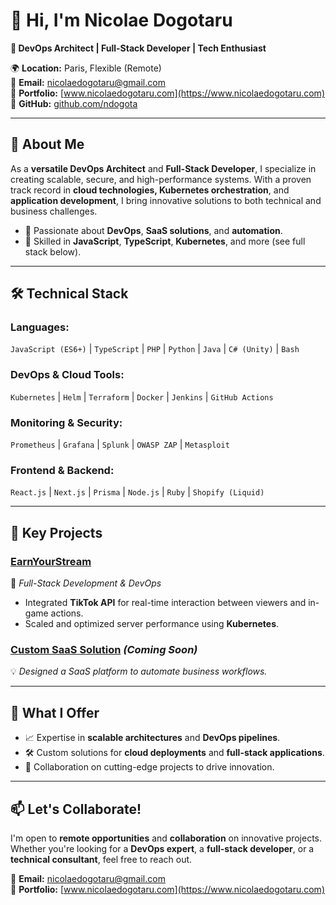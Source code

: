 # 👋 Hi, I'm **Nicolae Dogotaru**  
**🚀 DevOps Architect | Full-Stack Developer | Tech Enthusiast**  

🌍 **Location:** Paris, Flexible (Remote)  
📧 **Email:** [nicolaedogotaru@gmail.com](mailto:nicolaedogotaru@gmail.com)  
🔗 **Portfolio:** [www.nicolaedogotaru.com](https://www.nicolaedogotaru.com)  
🔗 **GitHub:** [github.com/ndogota](https://github.com/ndogota)  

---

## 🚀 **About Me**

As a **versatile DevOps Architect** and **Full-Stack Developer**, I specialize in creating scalable, secure, and high-performance systems. With a proven track record in **cloud technologies, Kubernetes orchestration**, and **application development**, I bring innovative solutions to both technical and business challenges.

- 🌟 Passionate about **DevOps**, **SaaS solutions**, and **automation**.  
- 🔧 Skilled in **JavaScript**, **TypeScript**, **Kubernetes**, and more (see full stack below).  

---

## 🛠️ **Technical Stack**
### **Languages:**  
`JavaScript (ES6+)` | `TypeScript` | `PHP` | `Python` | `Java` | `C# (Unity)` | `Bash`

### **DevOps & Cloud Tools:**  
`Kubernetes` | `Helm` | `Terraform` | `Docker` | `Jenkins` | `GitHub Actions`

### **Monitoring & Security:**  
`Prometheus` | `Grafana` | `Splunk` | `OWASP ZAP` | `Metasploit`

### **Frontend & Backend:**  
`React.js` | `Next.js` | `Prisma` | `Node.js` | `Ruby` | `Shopify (Liquid)`

---

## 🌟 **Key Projects**

### **[EarnYourStream](https://github.com/ndogota/earn-your-stream)**  
🚀 *Full-Stack Development & DevOps*  
- Integrated **TikTok API** for real-time interaction between viewers and in-game actions.  
- Scaled and optimized server performance using **Kubernetes**.

### **[Custom SaaS Solution](https://github.com/ndogota/custom-saas)** *(Coming Soon)*  
💡 *Designed a SaaS platform to automate business workflows.*  

---

## 🎯 **What I Offer**
- 📈 Expertise in **scalable architectures** and **DevOps pipelines**.  
- 🛠️ Custom solutions for **cloud deployments** and **full-stack applications**.  
- 🤝 Collaboration on cutting-edge projects to drive innovation.

---

## 📫 **Let's Collaborate!**
I'm open to **remote opportunities** and **collaboration** on innovative projects. Whether you're looking for a **DevOps expert**, a **full-stack developer**, or a **technical consultant**, feel free to reach out.

📧 **Email:** [nicolaedogotaru@gmail.com](mailto:nicolaedogotaru@gmail.com)  
🔗 **Portfolio:** [www.nicolaedogotaru.com](https://www.nicolaedogotaru.com)  
